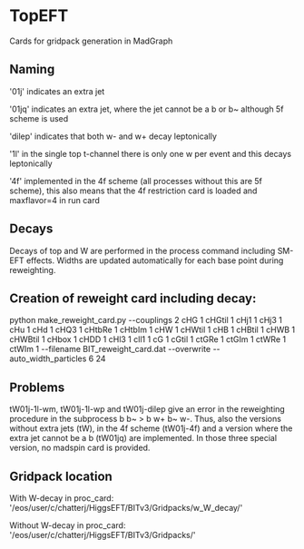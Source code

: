 # TopEFT
Cards for gridpack generation in MadGraph

## Naming 

'01j' indicates an extra jet

'01jq' indicates an extra jet, where the jet cannot be a b or b~ although 5f scheme is used

'dilep' indicates that both w- and w+ decay leptonically

'1l' in the single top t-channel there is only one w per event and this decays leptonically

'4f' implemented in the 4f scheme (all processes without this are 5f scheme), this also means that the 4f restriction card is loaded and maxflavor=4 in run card

 
## Decays

Decays of top and W are performed in the process command including SM-EFT effects. Widths are updated automatically for each base point during reweighting.

## Creation of reweight card including decay:

python make_reweight_card.py --couplings 2 cHG 1 cHGtil 1 cHj1 1 cHj3 1 cHu 1 cHd 1 cHQ3 1 cHtbRe 1 cHtbIm 1 cHW 1 cHWtil 1 cHB 1 cHBtil 1 cHWB 1 cHWBtil 1 cHbox 1 cHDD 1 cHl3 1 cll1 1 cG 1 cGtil 1 ctGRe 1 ctGIm 1 ctWRe 1 ctWIm 1 --filename BIT_reweight_card.dat --overwrite --auto_width_particles 6 24

## Problems

tW01j-1l-wm, tW01j-1l-wp and tW01j-dilep give an error in the reweighting procedure in the subprocess b b~ > b w+ b~ w-.
Thus, also the versions without extra jets (tW), in the 4f scheme (tW01j-4f) and a version where the extra jet cannot be a b (tW01jq) are implemented.
In those three special version, no madspin card is provided.

## Gridpack location 

With W-decay in proc_card: '/eos/user/c/chatterj/HiggsEFT/BITv3/Gridpacks/w_W_decay/'

Without W-decay in proc_card: '/eos/user/c/chatterj/HiggsEFT/BITv3/Gridpacks/'
